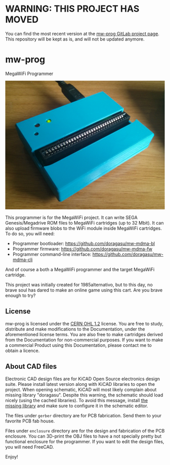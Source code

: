 # WARNING: THIS PROJECT HAS MOVED

You can find the most recent version at the [mw-prog GitLab project page](https://gitlab.com/doragasu/mw-prog). This repository will be kept as is, and will not be updated anymore.

# mw-prog
MegaWiFi Programmer

![mw-prog](/mw-prog.jpg)

This programmer is for the MegaWiFi project. It can write SEGA Genesis/Megadrive ROM files to MegaWiFi cartridges (up to 32 Mbit). It can also upload firmware blobs to the WiFi module inside MegaWiFi cartridges. To do so, you will need:

- Programmer bootloader: https://github.com/doragasu/mw-mdma-bl
- Programmer firmware: https://github.com/doragasu/mw-mdma-fw
- Programmer command-line interface: https://github.com/doragasu/mw-mdma-cli

And of course a both a MegaWiFi programmer and the target MegaWiFi cartridge.

This project was initially created for 1985alternativo, but to this day, no brave soul has dared to make an online game using this cart. Are you brave enough to try?

## License
mw-prog is licensed under the [CERN OHL 1.2](http://www.ohwr.org/licenses/cern-ohl/v1.2) license. You are free to study, distribute and make modifications to the Documentation, under the aforementioned license terms. You are also free to make cartridges derived from the Documentation for non-commercial purposes. If you want to make a commercial Product using this Documentation, please contact me to obtain a licence.

## About CAD files
Electronic CAD design files are for KiCAD Open Source electronics design suite. Please install latest version along with KiCAD libraries to open the project. When opening schematic, KiCAD will most likely complain about missing library "doragasu". Despite this warning, the schematic should load nicely (using the cached libraries). To avoid this message, install [the missing library](https://github.com/doragasu/doragasu-kicad-lib) and make sure to configure it in the schematic editor.

The files under `gerber` directory are for PCB fabrication. Send them to your favorite PCB fab house.

Files under `enclosure` directory are for the design and fabrication of the PCB enclosure. You can 3D-print the OBJ files to have a not specially pretty but functional enclosure for the programmer. If you want to edit the design files, you will need FreeCAD.

Enjoy!
